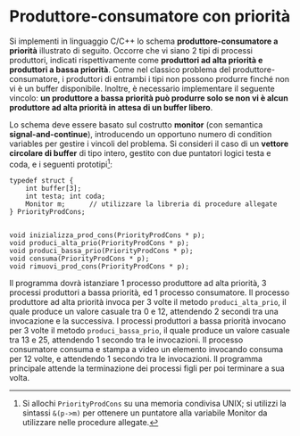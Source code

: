 Produttore-consumatore con priorità
===================================

Si implementi in linguaggio C/C++ lo schema **produttore-consumatore a
priorità** illustrato di seguito. Occorre che vi siano 2 tipi di
processi produttori, indicati rispettivamente come **produttori ad alta
priorità e produttori a bassa priorità**. Come nel classico problema del
produttore-consumatore, i produttori di entrambi i tipi non possono
produrre finché non vi è un buffer disponibile. Inoltre, è necessario
implementare il seguente vincolo: **un produttore a bassa priorità può
produrre solo se non vi è alcun produttore ad alta priorità in attesa di
un buffer libero**.

Lo schema deve essere basato sul costrutto **monitor** (con semantica
**signal-and-continue**), introducendo un opportuno numero di condition
variables per gestire i vincoli del problema. Si consideri il caso di un
**vettore circolare di buffer** di tipo intero, gestito con due
puntatori logici testa e coda, e i seguenti prototipi[^1]:


    typedef struct {
        int buffer[3];
        int testa; int coda;
        Monitor m;      // utilizzare la libreria di procedure allegate
    } PriorityProdCons; 


    void inizializza_prod_cons(PriorityProdCons * p);
    void produci_alta_prio(PriorityProdCons * p);
    void produci_bassa_prio(PriorityProdCons * p);
    void consuma(PriorityProdCons * p);
    void rimuovi_prod_cons(PriorityProdCons * p);

Il programma dovrà istanziare 1 processo produttore ad alta priorità, 3
processi produttori a bassa priorità, ed 1 processo consumatore. Il
processo produttore ad alta priorità invoca per 3 volte il metodo
`produci_alta_prio`, il quale produce un valore casuale tra 0 e 12,
attendendo 2 secondi tra una invocazione e la successiva. I processi
produttori a bassa priorità invocano per 3 volte il metodo
`produci_bassa_prio`, il quale produce un valore casuale tra 13 e 25,
attendendo 1 secondo tra le invocazioni. Il processo consumatore consuma
e stampa a video un elemento invocando consuma per 12 volte, e
attendendo 1 secondo tra le invocazioni. Il programma principale attende
la terminazione dei processi figli per poi terminare a sua volta.

[^1]: Si allochi `PriorityProdCons` su una memoria condivisa UNIX; si
    utilizzi la sintassi `&(p->m)` per ottenere un puntatore alla
    variabile Monitor da utilizzare nelle procedure allegate.

